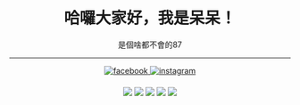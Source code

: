 <h1 align="center">哈囉大家好，我是呆呆！</h1>
<p align="center">是個啥都不會的87</p>
<hr>

<p align="center">
  
<a href="https://www.facebook.com/jackxd0110" target="_blank">
<img src=https://img.shields.io/badge/facebook-%232E87FB.svg?&style=for-the-badge&logo=facebook&logoColor=white alt=facebook style="margin-bottom: 5px;" />
</a>
  
<a href="https://instagram.com/tw.jackxd" target="_blank">
<img src=https://img.shields.io/badge/instagram-%23000000.svg?&style=for-the-badge&logo=instagram&logoColor=white alt=instagram style="margin-bottom: 5px;" />
</a>
  
</p>

<p align="center">
  <img src="http://github-profile-summary-cards.vercel.app/api/cards/profile-details?username=TWJackXD&theme=github_dark" align="center" />
  <img src="http://github-profile-summary-cards.vercel.app/api/cards/repos-per-language?username=TWJackXD&theme=github_dark" align="center" />
  <img src="http://github-profile-summary-cards.vercel.app/api/cards/most-commit-language?username=TWJackXD&theme=github_dark" align="center" />
  <img src="http://github-profile-summary-cards.vercel.app/api/cards/stats?username=TWJackXD&theme=github_dark" align="center" />
  <img src="http://github-profile-summary-cards.vercel.app/api/cards/productive-time?username=TWJackXD&theme=github_dark&utcOffset=8" align="center" />
</p>
